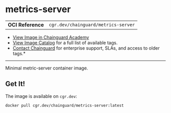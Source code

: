 <!--monopod:start-->
# metrics-server
| | |
| - | - |
| **OCI Reference** | `cgr.dev/chainguard/metrics-server` |


* [View Image in Chainguard Academy](https://edu.chainguard.dev/chainguard/chainguard-images/reference/metrics-server/overview/)
* [View Image Catalog](https://console.enforce.dev/images/catalog) for a full list of available tags.
* [Contact Chainguard](https://www.chainguard.dev/chainguard-images) for enterprise support, SLAs, and access to older tags.*

---
<!--monopod:end-->

Minimal metric-server container image.

## Get It!

The image is available on `cgr.dev`:

```
docker pull cgr.dev/chainguard/metrics-server:latest
```

<!--body:start-->
<!--body:end-->